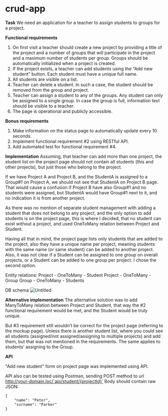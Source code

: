 # crud-app

**Task**
We need an application for a teacher to assign students to groups for a project.


**Functional requirements**
1. On first visit a teacher should create a new project by providing a title of the project and
a number of groups that will participate in the project and a maximum number of
students per group. Groups should be automatically initialized when a project is created.
2. If the project exists, a teacher can add students using the “Add new student” button.
Each student must have a unique full name.
3. All students are visible on a list.
4. Teacher can delete a student. In such a case, the student should be removed from the
group and project.
5. Teacher can assign a student to any of the groups. Any student can only be assigned to
a single group. In case the group is full, information text should be visible to a teacher.
6. The page is operational and publicly accessible.

**Bonus requirements**
1. Make information on the status page to automatically update every 10 seconds.
2. Implement functional requirement #2 using RESTful API.
3. Add automated test for functional requirement #4.


**Implementation**
Assuming, that teacher can add more than one project, the student list on the project page should not contain all students (this and other projects), but just those who belong to the project. 

If we have Project A and Project B, and the StudentA is assigned to a Group#1 on Project A, we should not see that StudentA on Project B page. That would cause a confusion if Project B have also Group#1 and no students were assigned, but StudentA would have Group#1 next to it, and no indication it is from another project. 

As there was no mention of separate student management with adding a student that does not belong to any project, and the only option to add students is on the project page, this is where I decided, that no student can exist without a project, and used OneToMany relation between Project and Student.

Having all that in mind, the project page lists only students that are added to the project, also they have a unique name per project, meaning students with the same name (or same student) can be added to another project. Also, it was not clear if a Student can be assigned to one group on overall projects, or a Student can be added to one group per project. I chose the second option.

Entity relations: 
Project - OneToMany - Student
Project - OneToMany - Group
Group - OneToMany - Students

DB schema
![Untitled](https://user-images.githubusercontent.com/8254886/164407908-42006385-b732-4c9a-97ca-983b65b23c2d.png)


**Alternative implementation**
The alternative solution was to add ManyToMany relation between Project and Student, that way the #2 functional requirement would be met, and the Student would be truly unique. 

But #3 requirement still wouldn’t be correct for the project page (referring to the mockup page). Unless there is another student list, where you could see all students (assigned/not assigned/assigning to multiple projects) and add them, but that was not mentioned in the requirements. The same applies to students’ assigning to the Group.

**API**

"Add new student" form on project page was implemented using API.

API also can be tested using Postman, sending POST method to url http://your-domain.loc/`api/student/{projectId}`
Body should contain raw JSON:

```
{
    "name": "Peter",
    "surname": "Parker"
}
```
